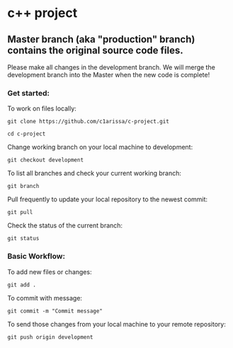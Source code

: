 # c++ project

## Master branch (aka "production" branch) contains the original source code files.

Please make all changes in the development branch.  We will merge the development branch into the Master when the new code is complete!

### Get started:

To work on files locally:

`git clone https://github.com/c1arissa/c-project.git`

`cd c-project`

Change working branch on your local machine to development:

`git checkout development`

To list all branches and check your current working branch:

`git branch`

Pull frequently to update your local repository to the newest commit:

`git pull`

Check the status of the current branch:

`git status`

### Basic Workflow:

To add new files or changes:

`git add .`

To commit with message:

`git commit -m "Commit message"`

To send those changes from your local machine to your remote repository:

`git push origin development`
